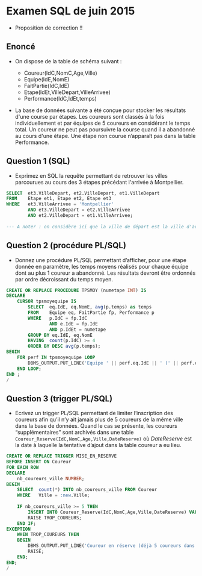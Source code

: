 # Examen SQL de juin 2015
* Proposition de correction !!

## Enoncé
* On dispose de la table de schéma suivant :
    * Coureur(IdC,NomC,Age,Ville)
    * Equipe(IdE,NomE)
    * FaitPartie(IdC,IdE)
    * Etape(IdEt,VilleDepart,VilleArrivee)
    * Performance(IdC,IdEt,temps)

* La base de données suivante a été conçue pour stocker les résultats d'une course par étapes. Les coureurs sont classés à la fois individuellement et par équipes de 5 coureurs en considérant le temps total. Un coureur ne peut pas poursuivre la course quand il a abandonné au cours d'une étape. Une étape non courue n’apparaît pas dans la table Performance.

## Question 1 (SQL)
* Exprimez en SQL la requête permettant de retrouver les villes parcourues au cours des 3 étapes précédant l'arrivée à Montpellier.
```sql
SELECT  et3.VilleDepart, et2.VilleDepart, et1.VilleDepart
FROM    Etape et1, Etape et2, Etape et3 
WHERE   et3.VilleArrivee = 'Montpellier'
        AND et3.VilleDepart = et2.VilleArrivee
        AND et2.VilleDepart = et1.VilleArrivee;
        
--- A noter : on considère ici que la ville de départ est la ville d'arrivée de l'étape précédente.
```

## Question 2 (procédure PL/SQL)
* Donnez une procédure PL/SQL permettant d’afficher, pour une étape donnée en paramètre, les temps moyens réalisés pour chaque équipe dont au plus 1 coureur a abandonné. Les résultats devront être ordonnés par ordre décroissant du temps moyen.
```sql
CREATE OR REPLACE PROCEDURE TPSMOY (numetape INT) IS
DECLARE
    CURSOR tpsmoyequipe IS
        SELECT  eq.IdE, eq.NomE, avg(p.temps) as temps
        FROM    Equipe eq, FaitPartie fp, Performance p
        WHERE   p.IdC = fp.IdC
                AND e.IdE = fp.IdE 
                AND p.IdEt = numetape
        GROUP BY eq.IdE, eq.NomE
        HAVING  count(p.IdC) >= 4
        ORDER BY DESC avg(p.temps);
BEGIN
    FOR perf IN tpsmoyequipe LOOP
        DBMS_OUTPUT.PUT_LINE('Equipe ' || perf.eq.IdE || ' (' || perf.eq.NomE || ') -> Temps moyen : ' || perf.temps);
    END LOOP;
END ;
/
```


## Question 3 (trigger PL/SQL)
* Ecrivez un trigger PL/SQL permettant de limiter l’inscription des coureurs afin qu’il n’y ait jamais plus de 5 coureurs de la même ville dans la base de données. Quand le cas se présente, les coureurs “supplémentaires” sont archivés dans une table `Coureur_Reserve(IdC,NomC,Age,Ville,DateReserve)` où *DateReserve* est la date à laquelle la tentative d’ajout dans la table coureur a eu lieu.
```sql
CREATE OR REPLACE TRIGGER MISE_EN_RESERVE
BEFORE INSERT ON Coureur
FOR EACH ROW
DECLARE
    nb_coureurs_ville NUMBER;
BEGIN
    SELECT  count(*) INTO nb_coureurs_ville FROM Coureur
    WHERE   Ville = :new.Ville;
    
    IF nb_coureurs_ville >= 5 THEN
        INSERT INTO Coureur_Reserve(IdC,NomC,Age,Ville,DateReserve) VALUES (:new.IdC, :new.NomC, :new.Age, :new.Ville, sysdate);
        RAISE TROP_COUREURS;
    END IF;
EXCEPTION
    WHEN TROP_COUREURS THEN
    BEGIN
        DBMS_OUTPUT.PUT_LINE('Coureur en réserve (déjà 5 coureurs dans sa ville).');
        RAISE;
    END;
END;
/
```